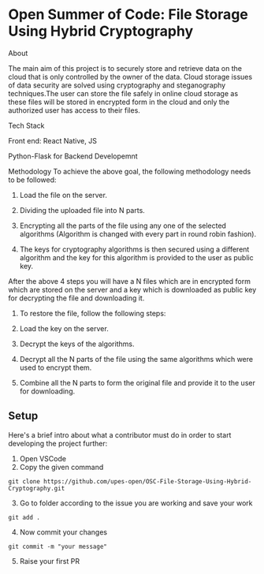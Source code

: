 # Open Summer of Code: File Storage Using Hybrid Cryptography

About

The main aim of this project is to securely store and retrieve data on the cloud that is only controlled by the owner of the data. Cloud storage issues of data security are solved using cryptography and steganography techniques.The user can store the file safely in online cloud storage as these files will be stored in encrypted form in the cloud and only the authorized user has access to their files.

Tech Stack

Front end: React Native, JS

Python-Flask for Backend Developemnt

Methodology
To achieve the above goal, the following methodology needs to be followed:

1) Load the file on the server.

2) Dividing the uploaded file into N parts.

3) Encrypting all the parts of the file using any one of the selected algorithms (Algorithm is changed with every part in round robin fashion).

4) The keys for cryptography algorithms is then secured using a different algorithm and the key for this algorithm is provided to the user as public key.

After the above 4 steps you will have a N files which are in encrypted form which are stored on the server and a key which is downloaded as public key for decrypting the file and downloading it.

1) To restore the file, follow the following steps:

2) Load the key on the server.

3) Decrypt the keys of the algorithms.

4) Decrypt all the N parts of the file using the same algorithms which were used to encrypt them.

5) Combine all the N parts to form the original file and provide it to the user for downloading.


## Setup
Here's a brief intro about what a contributor must do in order to start developing the project further:
1. Open VSCode 
2. Copy the given command
```shell
git clone https://github.com/upes-open/OSC-File-Storage-Using-Hybrid-Cryptography.git
```
3. Go to folder according to the issue you are working and save your work
```shell
git add .
```
4. Now commit your changes
```shell
git commit -m "your message"
```
5. Raise your first PR 
